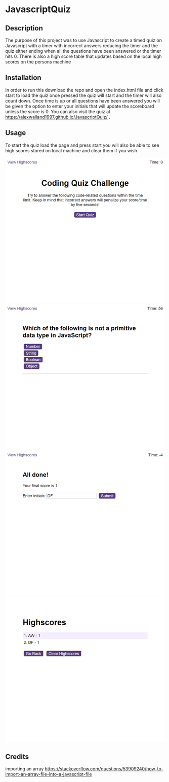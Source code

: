 # JavascriptQuiz

## Description

The purpose of this project was to use Javascript to create a timed quiz on Javascript with a timer with incorrect answers reducing the timer and the quiz either ending when all the questions have been answered or the timer hits 0. There is also a high score table that updates based on the local high scores on the persons machine

## Installation

In order to run this download the repo and open the index.html file and click start to load the quiz once pressed the quiz will start and the timer will also count down. Once time is up or all questions have been answered you will be given the option to enter your initials that will update the scoreboard unless the score is 0. You  can also visit the quiz at https://alexwalland1997.github.io/JavascriptQuiz/ .

## Usage

To start the quiz load the page and press start you will also be able to see high scores stored on local machine and clear them if you wish

![alt text](/assets/images/frontscreen.png)
![alt text](/assets/images/quiz.png)
![alt text](/assets/images/enterinitials.png)
![alt text](/assets/images/scores2.png)

## Credits

importing an array https://stackoverflow.com/questions/53909240/how-to-import-an-array-file-into-a-javascript-file
